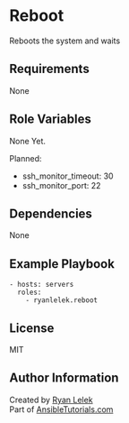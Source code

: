 Reboot
======

Reboots the system and waits

Requirements
------------

None

Role Variables
--------------

None Yet.  

Planned:  
- ssh_monitor_timeout: 30
- ssh_monitor_port: 22

Dependencies
------------

None

Example Playbook
----------------

    - hosts: servers
      roles:
        - ryanlelek.reboot

License
-------

MIT

Author Information
------------------

Created by [Ryan Lelek](https://www.ryanlelek.com)  
Part of [AnsibleTutorials.com](http://www.ansibletutorials.com)
